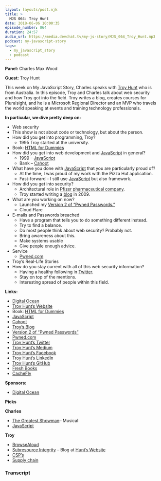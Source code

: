 ```yaml
---
layout: layouts/post.njk
title: >
  MJS 064: Troy Hunt
date: 2018-06-06 10:00:35
episode_number: 064
duration: 24:57
audio_url: https://media.devchat.tv/my-js-story/MJS_064_Troy_Hunt.mp3
podcast: my-javascript-story
tags:
  - my_javascript_story
  - podcast
---
```


**Panel:** Charles Max Wood

**Guest:** Troy Hunt

This week on My JavaScript Story, Charles speaks with [Troy Hunt](https://www.troyhunt.com/about/) who is from Australia. In this episode, Troy and Charles talk about web security and how Troy got into the field. Troy writes a blog, creates courses for Pluralsight, and he is a Microsoft Regional Director and an MVP who travels the world speaking at events and training technology professionals.

**In particular, we dive pretty deep on:**

- Web security
- This show is not about code or technology, but about the person.
- How did you get into programming, Troy?
  - 1995 Troy started at the university.
- Book: [HTML for Dummies](https://www.amazon.com/HTML-Dummies-Ed-Tittel/dp/076450214X/ref=sr_1_2/141-6555938-9839401?ie=UTF8&qid=1528148741&sr=8-2&keywords=html+for+dummy&dpID=51IuNDzDhwL&preST=_SX258_BO1,204,203,200_QL70_&dpSrc=srch)
- How did you get into web development and [JavaScript](https://www.javascript.com) in general?
  - 1999 – [JavaScript](https://www.javascript.com)
  - Bank – [Cahoot](https://www.cahoot.com)
- What have you done with [JavaScript](https://www.javascript.com) that you are particularly proud of?
  - At the time, I was proud of my work with the Pizza Hut application.
  - Fast-forward – I still use [JavaScript](https://www.javascript.com) but also framework.
- How did you get into security?
  - Architectural role in [Pfizer pharmaceutical company](https://www.pfizer.com).
  - Troy started writing a [blog](https://www.troyhunt.com/its-a-new-blog/) in 2009.
- What are you working on now?
  - Launched my [Version 2 of “Pwned Passwords.”](https://www.troyhunt.com/ive-just-launched-pwned-passwords-version-2/)
  - Cloud Flare
- E-mails and Passwords breached
  - Have a program that tells you to do something different instead.
  - Try to find a balance.
  - Do most people think about web security? Probably not.
  - Bring awareness about this.
  - Make systems usable
  - Give people enough advice.
- Service
  - [Pwned.com](https://haveibeenpwned.com)
- Troy’s Real-Life Stories
- How do you stay current with all of this web security information?
  - Having a healthy following in [Twitter](https://twitter.com/troyhunt?ref_src=twsrc%255Egoogle%257Ctwcamp%255Eserp%257Ctwgr%255Eauthor).
  - Stay on top of the mentions.
  - Interesting spread of people within this field.

**Links:**

- [Digital Ocean](https://www.digitalocean.com/products/droplets/?_campaign=G%257CSEARCH%257CB%257CCORE&_adgroup=CORE%257CDigitalOcean&_keyword=digital%2520ocean&_device=c&_copytype=20_optimized&_adposition=1t2&_medium=brand_sem&_source=google&_dkitrig=&gclid=EAIaIQobChMIwvjk4Py62wIVkABpCh1PAAEGEAAYAiAAEgIuEvD_BwE)
- [Troy Hunt’s Website](https://www.troyhunt.com/about/)
- Book: [HTML for Dummies](https://www.amazon.com/HTML-Dummies-Ed-Tittel/dp/076450214X/ref=sr_1_2/141-6555938-9839401?ie=UTF8&qid=1528148741&sr=8-2&keywords=html+for+dummy&dpID=51IuNDzDhwL&preST=_SX258_BO1,204,203,200_QL70_&dpSrc=srch)
- [JavaScript](https://www.javascript.com)
- [Cahoot](https://www.cahoot.com)
- [Troy’s Blog](https://www.troyhunt.com/its-a-new-blog/)
- [Version 2 of “Pwned Passwords”](https://www.troyhunt.com/ive-just-launched-pwned-passwords-version-2/)
- [Pwned.com](https://haveibeenpwned.com)
- [Troy Hunt’s Twitter](https://twitter.com/troyhunt?ref_src=twsrc%255Egoogle%257Ctwcamp%255Eserp%257Ctwgr%255Eauthor)
- [Troy Hunt’s Medium](https://medium.com/@troyhunt)
- [Troy Hunt’s Facebook](https://www.facebook.com/troyahunt)
- [Troy Hunt’s LinkedIn](https://www.linkedin.com/in/troyhunt/)
- [Troy Hunt’s GitHub](https://github.com/troyhunt)
- [Fresh Books](https://www.freshbooks.com)
- [CacheFly](https://www.cachefly.com)

**Sponsors:**

- [Digital Ocean](https://www.digitalocean.com/)

**Picks**

**Charles**

- [The Greatest Showman](https://www.imdb.com/title/tt1485796/)– Musical
- [JavaScript](https://www.javascript.com)

**Troy**

- [BrowseAloud](https://en.wikipedia.org/wiki/BrowseAloud)
- [Subresource Integrity](https://www.troyhunt.com/subresource-integrity-and-upgrade-insecure-requests-are-now-supported-in-microsoft-edge/) – Blog at [Hunt’s Website](https://www.troyhunt.com)
- [CSP’s](https://www.troyhunt.com/tag/csp/)
- [Supply chain](https://www.troyhunt.com/the-javascript-supply-chain-paradox-sri-csp-and-trust-in-third-party-libraries/)

### Transcript
